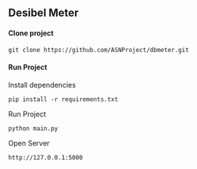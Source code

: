 ## Desibel Meter

#### Clone project
```
git clone https://github.com/ASNProject/dbmeter.git
```

#### Run Project
Install dependencies
```
pip install -r requirements.txt
```

Run Project
```
python main.py
```

Open Server
```
http://127.0.0.1:5000
```
